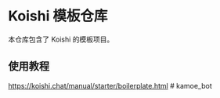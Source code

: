 # Koishi 模板仓库

本仓库包含了 Koishi 的模板项目。

## 使用教程

<https://koishi.chat/manual/starter/boilerplate.html>
#   k a m o e _ b o t  
 
